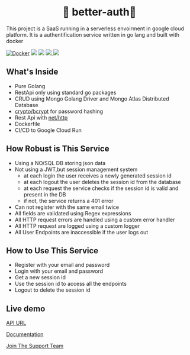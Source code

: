 <h1 align="center">🎉 better-auth🎉</h1>
This project is a SaaS running in a serverless envoirment in google cloud platform. It is a authentification service written in go lang and built with docker 
<br/>


[![Docker](https://github.com/techonomylabs/better-auth/actions/workflows/deploy-to-cloud-run.yml/badge.svg)](https://github.com/techonomylabs/better-auth/actions/workflows/deploy-to-cloud-run.yml)
<img src="https://img.shields.io/github/workflow/status/techonomylabs/better-auth/Docker?label=GCP%20CLOUD%20RUN"/>
<img src="https://img.shields.io/github/license/techonomylabs/better-auth" />
<a href="https://github.com/techonomylabs/better-auth/issues">
<img src="https://img.shields.io/github/issues/techonomylabs/better-auth" />
</a>
<img src="https://img.shields.io/github/languages/count/techonomylabs/better-auth?style=flat-square"/>


## What's Inside

- Pure Golang
- RestApi only using standard go packages
- CRUD using Mongo Golang Driver and Mongo Atlas Distributed Database
- [crypto/bcrypt](https://golang.org/x/crypto/bcrypt) for password hashing
- Rest Api with [net/http](https://golang.org/pkg/net/http/)
- Dockerfile
- CI/CD to Google Cloud Run

## How Robust is This Service
- Using a NO/SQL DB storing json data
- Not using a JWT,but session management system
  - at each login the user receives a newly generated session id
  - at each logout the user deletes the session id from the database
  - at each request the service checks if the session id is valid and present in the DB
  - if not, the service returns a 401 error
- Can not register with the same email twice
- All fields are validated using Regex expressions
- All HTTP request errors are handled using a custom error handler
- All HTTP request are logged using a custom logger
- All User Endpoints are inaccessible if the user logs out

## How to Use This Service
- Register with your email and password
- Login with your email and password
- Get a new session id
- Use the session id to access all the endpoints
- Logout to delete the session id

## Live demo

[API URL](https://techonomy-labs-o2k3wv2fsq-uc.a.run.app/api/v1/)

[Documentation](https://documenter.getpostman.com/view/21725756/UzJHRdXy)

[Join The Support Team](https://app.getpostman.com/join-team?invite_code=40a4a16810b9f88648390722e98b8e79)


